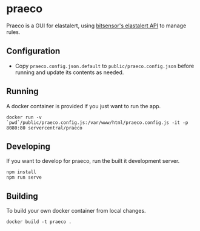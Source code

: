 # praeco

Praeco is a GUI for elastalert, using [bitsensor's elastalert API](https://github.com/bitsensor/elastalert) to manage rules.

## Configuration

- Copy `praeco.config.json.default` to `public/praeco.config.json` before running and update its contents as needed.

## Running

A docker container is provided if you just want to run the app.

```
docker run -v `pwd`/public/praeco.config.js:/var/www/html/praeco.config.js -it -p 8080:80 servercentral/praeco
```

## Developing

If you want to develop for praeco, run the built it development server.

```
npm install
npm run serve
```

## Building

To build your own docker container from local changes.

```
docker build -t praeco .
```

